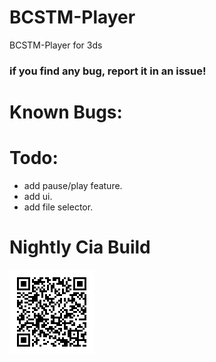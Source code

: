 # BCSTM-Player
 BCSTM-Player for 3ds
 ### if you find any bug, report it in an issue!
# Known Bugs:

# Todo:
- add pause/play feature.
- add ui.
- add file selector.

# Nightly Cia Build

<img src="https://raw.githubusercontent.com/NPI-D7/nightlys/master/builds/BCSTM-Player/BCSTM-Player.png">
